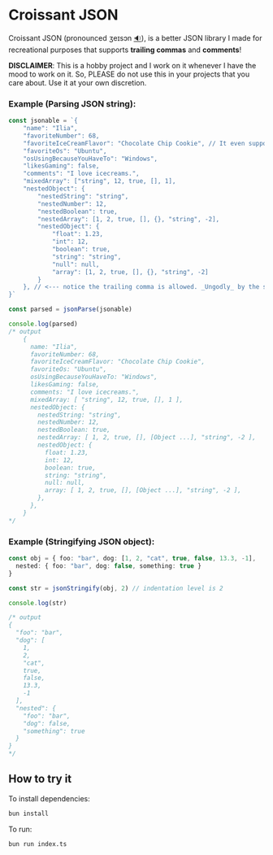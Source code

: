 # Croissant JSON

Croissant JSON (pronounced ʒeɪsɔn [🔉](https://youtu.be/uR-f4b0G9lo?si=p68YVjvRKJnR6JDw&t=45)), is a better JSON library
I made for recreational purposes that supports **trailing commas** and **comments**!

**DISCLAIMER**: This is a hobby project and I work on it whenever I have the mood to work on it. So, PLEASE do not use
this in your projects that you care about. Use it at your own discretion.

### Example (Parsing JSON string):

```ts
const jsonable = `{
    "name": "Ilia",
    "favoriteNumber": 68,
    "favoriteIceCreamFlavor": "Chocolate Chip Cookie", // It even supports comments!
    "favoriteOs": "Ubuntu",
    "osUsingBecauseYouHaveTo": "Windows",
    "likesGaming": false,
    "comments": "I love icecreams.",
    "mixedArray": ["string", 12, true, [], 1],
    "nestedObject": {
        "nestedString": "string",
        "nestedNumber": 12,
        "nestedBoolean": true,
        "nestedArray": [1, 2, true, [], {}, "string", -2],
        "nestedObject": {
            "float": 1.23,
            "int": 12,
            "boolean": true,
            "string": "string",
            "null": null,
            "array": [1, 2, true, [], {}, "string", -2]
        }
    }, // <--- notice the trailing comma is allowed. _Ungodly_ by the spec, I know, but I like it.
}`

const parsed = jsonParse(jsonable)

console.log(parsed)
/* output
    {
      name: "Ilia",
      favoriteNumber: 68,
      favoriteIceCreamFlavor: "Chocolate Chip Cookie",
      favoriteOs: "Ubuntu",
      osUsingBecauseYouHaveTo: "Windows",
      likesGaming: false,
      comments: "I love icecreams.",
      mixedArray: [ "string", 12, true, [], 1 ],
      nestedObject: {
        nestedString: "string",
        nestedNumber: 12,
        nestedBoolean: true,
        nestedArray: [ 1, 2, true, [], [Object ...], "string", -2 ],
        nestedObject: {
          float: 1.23,
          int: 12,
          boolean: true,
          string: "string",
          null: null,
          array: [ 1, 2, true, [], [Object ...], "string", -2 ],
        },
      },
    }
*/
```

### Example (Stringifying JSON object):

```ts
const obj = { foo: "bar", dog: [1, 2, "cat", true, false, 13.3, -1],
  nested: { foo: "bar", dog: false, something: true }
}

const str = jsonStringify(obj, 2) // indentation level is 2

console.log(str)

/* output
{
  "foo": "bar",
  "dog": [
    1,
    2,
    "cat",
    true,
    false,
    13.3,
    -1
  ],
  "nested": {
    "foo": "bar",
    "dog": false,
    "something": true
  }
}
*/
```

## How to try it

To install dependencies:

```bash
bun install
```

To run:

```bash
bun run index.ts
```
